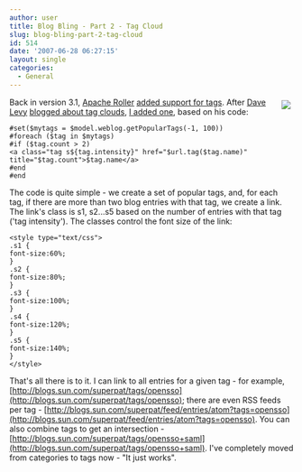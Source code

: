 ```yaml
---
author: user
title: Blog Bling - Part 2 - Tag Cloud
slug: blog-bling-part-2-tag-cloud
id: 514
date: '2007-06-28 06:27:15'
layout: single
categories:
  - General
---
```


<span style="margin: 5px; float: right;">[![](http://blog.superpat.com/wp-content/uploads/2009/09/TagCloud.png)](http://blogs.sun.com/superpat/)</span>

Back in version 3.1, [Apache Roller](http://roller.apache.org/) [added support for tags](http://cwiki.apache.org/confluence/display/ROLLER/What%27s+new+in+Roller+3.1). After [Dave Levy](http://blogs.sun.com/DaveLevy/) [blogged about tag clouds](http://blogs.sun.com/DaveLevy/entry/more_about_tag_clouds_on), [I added one](http://blogs.sun.com/superpat/entry/from_categories_to_tags), based on his code:

```
#set($mytags = $model.weblog.getPopularTags(-1, 100))
#foreach ($tag in $mytags)
#if ($tag.count > 2)
<a class="tag s${tag.intensity}" href="$url.tag($tag.name)"
title="$tag.count">$tag.name</a>
#end
#end

```

The code is quite simple - we create a set of popular tags, and, for each tag, if there are more than two blog entries with that tag, we create a link. The link's class is s1, s2...s5 based on the number of entries with that tag ('tag intensity'). The classes control the font size of the link:

```
<style type="text/css">
.s1 {
font-size:60%;
}
.s2 {
font-size:80%;
}
.s3 {
font-size:100%;
}
.s4 {
font-size:120%;
}
.s5 {
font-size:140%;
}
</style>

```

That's all there is to it. I can link to all entries for a given tag - for example, [http://blogs.sun.com/superpat/tags/opensso](http://blogs.sun.com/superpat/tags/opensso); there are even RSS feeds per tag - [http://blogs.sun.com/superpat/feed/entries/atom?tags=opensso](http://blogs.sun.com/superpat/feed/entries/atom?tags=opensso). You can also combine tags to get an intersection - [http://blogs.sun.com/superpat/tags/opensso+saml](http://blogs.sun.com/superpat/tags/opensso+saml). I've completely moved from categories to tags now - "It just works".
